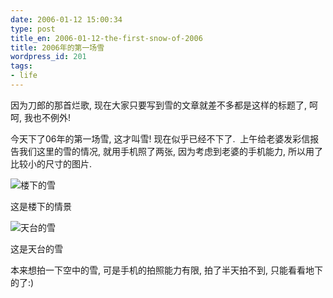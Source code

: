 ```yaml
---
date: 2006-01-12 15:00:34
type: post
title_en: 2006-01-12-the-first-snow-of-2006
title: 2006年的第一场雪
wordpress_id: 201
tags:
- life
---
```


因为刀郎的那首烂歌, 现在大家只要写到雪的文章就差不多都是这样的标题了, 呵呵, 我也不例外!

今天下了06年的第一场雪, 这才叫雪! 现在似乎已经不下了.  上午给老婆发彩信报告我们这里的雪的情况, 就用手机照了两张, 因为考虑到老婆的手机能力, 所以用了比较小的尺寸的图片.

![楼下的雪](http://static.flickr.com/40/85538873_4820d15050.jpg)

这是楼下的情景

![天台的雪](http://static.flickr.com/37/85538862_b4cbd4aeaf.jpg)

这是天台的雪

本来想拍一下空中的雪, 可是手机的拍照能力有限, 拍了半天拍不到, 只能看看地下的了:)
